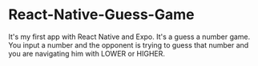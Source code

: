 # React-Native-Guess-Game
It's my first app with React Native and Expo. It's a guess a number game. You input a number and the opponent is trying to guess that number and you are navigating him with LOWER or HIGHER.
